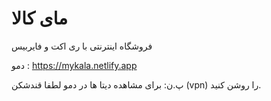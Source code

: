 # مای کالا
فروشگاه اینترنتی با ری اکت  و فایربیس

دمو : 
https://mykala.netlify.app

پ.ن: 
برای مشاهده دیتا ها در دمو لطفا قندشکن (vpn) را روشن کنید.
